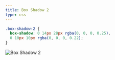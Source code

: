 ```yaml
---
title: Box Shadow 2
type: css
---
```


```css
.box-shadow-2 {
  box-shadow: 0 14px 28px rgba(0, 0, 0, 0.25),
  0 10px 10px rgba(0, 0, 0, 0.22);
}
```

![Box Shadow 2](https://res.cloudinary.com/dsjhcek2q/image/upload/c_scale,q_auto,w_150/v1593483602/vault%20docs/box_shadow_2_aj6wyj.png)
